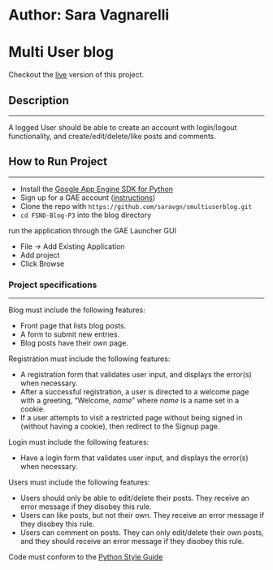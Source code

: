 # Author: Sara Vagnarelli
# Multi User blog

Checkout the [live](http://smultiuserblog.appspot.com/) version of this project.


## Description
-----------------------------------

A logged User should be able to create an account with login/logout functionality, and create/edit/delete/like posts and comments.

## How to Run Project
------------------

* Install the [Google App Engine SDK for Python](https://cloud.google.com/appengine/downloads)
* Sign up for a GAE account ([instructions](https://sites.google.com/site/gdevelopercodelabs/app-engine/creating-your-app-engine-account))
* Clone the repo with ```https://github.com/saravgn/smultiuserblog.git```
* ```cd FSND-Blog-P3``` into the blog directory

run the application through the GAE Launcher GUI
- File -> Add Existing Application
- Add project
- Click Browse


### Project specifications
-----------------------------------

Blog must include the following features:
- Front page that lists blog posts.
- A form to submit new entries.
- Blog posts have their own page.

Registration must include the following features:
- A registration form that validates user input, and displays the error(s) when necessary.
- After a successful registration, a user is directed to a welcome page with a greeting, “Welcome, *name*” where *name* is a name set in a cookie.
- If a user attempts to visit a restricted page without being signed in (without having a cookie), then redirect to the Signup page.

Login must include the following features:
- Have a login form that validates user input, and displays the error(s) when necessary.

Users must include the following features:
- Users should only be able to edit/delete their posts. They receive an error message if they disobey this rule.
- Users can like posts, but not their own. They receive an error message if they disobey this rule.
- Users can comment on posts. They can only edit/delete their own posts, and they should receive an error message if they disobey this rule.

Code must conform to the [Python Style Guide](https://www.python.org/dev/peps/pep-0008/)